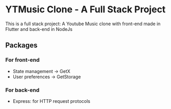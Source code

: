 # YTMusic Clone - A Full Stack Project

This is a full stack project: A Youtube Music clone with front-end made in Flutter and back-end in NodeJs



## Packages 

### For front-end

- State management -> GetX
- User preferences -> GetStorage

### For back-end

- Express: for HTTP request protocols
